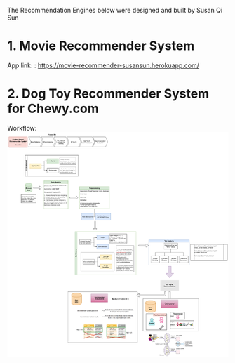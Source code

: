 The Recommendation Engines below were designed and built by Susan Qi Sun

# 1. Movie Recommender System

App link: : https://movie-recommender-susansun.herokuapp.com/

# 2. Dog Toy Recommender System for Chewy.com

Workflow: 
![alt text](https://raw.githubusercontent.com/susan-qisun/Recommender-System/main/design.png)
